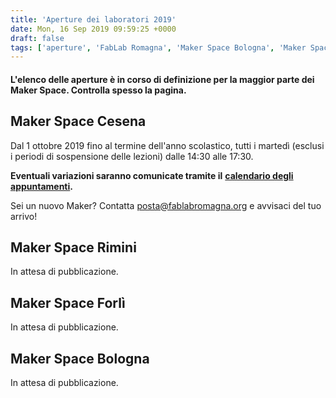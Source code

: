 ```yaml
---
title: 'Aperture dei laboratori 2019'
date: Mon, 16 Sep 2019 09:59:25 +0000
draft: false
tags: ['aperture', 'FabLab Romagna', 'Maker Space Bologna', 'Maker Space Cesena', 'Maker Space Forlì', 'Maker Space Rimini']
---
```


#### L'elenco delle aperture è in corso di definizione per la maggior parte dei Maker Space. Controlla spesso la pagina.

Maker Space Cesena
------------------

Dal 1 ottobre 2019 fino al termine dell'anno scolastico, tutti i martedì (esclusi i periodi di sospensione delle lezioni) dalle 14:30 alle 17:30.

**Eventuali variazioni saranno comunicate tramite il** [**calendario degli appuntamenti**](https://fablabromagna.org/appuntamenti/)**.**

Sei un nuovo Maker? Contatta [posta@fablabromagna.org](mailto:posta@fablabromagna.org) e avvisaci del tuo arrivo!

Maker Space Rimini
------------------

In attesa di pubblicazione.

Maker Space Forlì
-----------------

In attesa di pubblicazione.

Maker Space Bologna
-------------------

In attesa di pubblicazione.